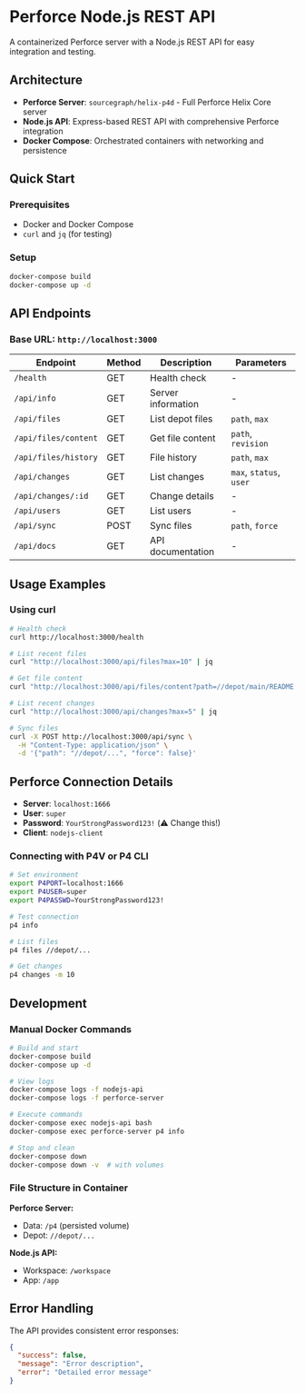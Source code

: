 # Perforce Node.js REST API

A containerized Perforce server with a Node.js REST API for easy integration and testing.

## Architecture

- **Perforce Server**: `sourcegraph/helix-p4d` - Full Perforce Helix Core server
- **Node.js API**: Express-based REST API with comprehensive Perforce integration
- **Docker Compose**: Orchestrated containers with networking and persistence

## Quick Start

### Prerequisites

- Docker and Docker Compose
- `curl` and `jq` (for testing)

### Setup

```bash
docker-compose build
docker-compose up -d
```

## API Endpoints

### Base URL: `http://localhost:3000`

| Endpoint | Method | Description | Parameters |
|----------|--------|-------------|------------|
| `/health` | GET | Health check | - |
| `/api/info` | GET | Server information | - |
| `/api/files` | GET | List depot files | `path`, `max` |
| `/api/files/content` | GET | Get file content | `path`, `revision` |
| `/api/files/history` | GET | File history | `path`, `max` |
| `/api/changes` | GET | List changes | `max`, `status`, `user` |
| `/api/changes/:id` | GET | Change details | - |
| `/api/users` | GET | List users | - |
| `/api/sync` | POST | Sync files | `path`, `force` |
| `/api/docs` | GET | API documentation | - |

## Usage Examples

### Using curl

```bash
# Health check
curl http://localhost:3000/health

# List recent files
curl "http://localhost:3000/api/files?max=10" | jq

# Get file content
curl "http://localhost:3000/api/files/content?path=//depot/main/README.md" | jq

# List recent changes
curl "http://localhost:3000/api/changes?max=5" | jq

# Sync files
curl -X POST http://localhost:3000/api/sync \
  -H "Content-Type: application/json" \
  -d '{"path": "//depot/...", "force": false}'
```

## Perforce Connection Details

- **Server**: `localhost:1666`
- **User**: `super`
- **Password**: `YourStrongPassword123!` (⚠️ Change this!)
- **Client**: `nodejs-client`

### Connecting with P4V or P4 CLI

```bash
# Set environment
export P4PORT=localhost:1666
export P4USER=super
export P4PASSWD=YourStrongPassword123!

# Test connection
p4 info

# List files
p4 files //depot/...

# Get changes
p4 changes -m 10
```

## Development

### Manual Docker Commands

```bash
# Build and start
docker-compose build
docker-compose up -d

# View logs
docker-compose logs -f nodejs-api
docker-compose logs -f perforce-server

# Execute commands
docker-compose exec nodejs-api bash
docker-compose exec perforce-server p4 info

# Stop and clean
docker-compose down
docker-compose down -v  # with volumes
```

### File Structure in Container

**Perforce Server:**
- Data: `/p4` (persisted volume)
- Depot: `//depot/...`

**Node.js API:**
- Workspace: `/workspace`
- App: `/app`

## Error Handling

The API provides consistent error responses:

```json
{
  "success": false,
  "message": "Error description",
  "error": "Detailed error message"
}
```